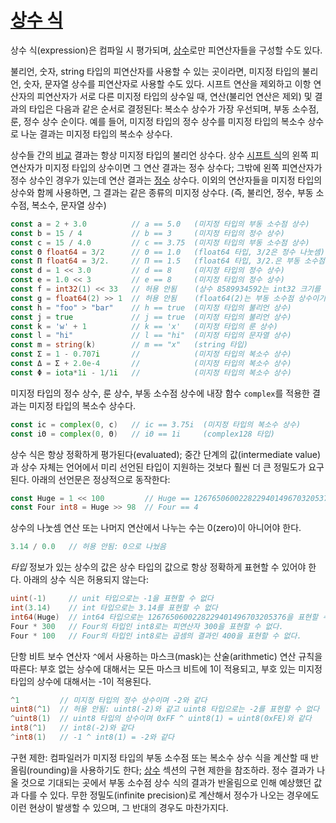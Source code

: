 # [상수 식](#constant-expressions)

상수 식(expression)은 컴파일 시 평가되며, [상수](/Constants/)로만 피연산자들을 구성할 수도 있다.

불리언, 숫자, string 타입의 피연산자를 사용할 수 있는 곳이라면, 미지정 타입의 불리언, 숫자, 문자열 상수를 피연산자로 사용할 수도 있다. 시프트 연산을 제외하고 이항 연산자의 피연산자가 서로 다른 미지정 타입의 상수일 때, 연산(불리언 연산은 제외) 및 결과의 타입은 다음과 같은 순서로 결정된다: 복소수 상수가 가장 우선되며, 부동 소수점, 룬, 정수 상수 순이다. 예를 들어, 미지정 타입의 정수 상수를 미지정 타입의 복소수 상수로 나눈 결과는 미지정 타입의 복소수 상수다.

상수들 간의 [비교](/Expressions/comparison_operators.html) 결과는 항상 미지정 타입의 불리언 상수다. 상수 [시프트 식](/Expressions/operators.html)의 왼쪽 피연산자가 미지정 타입의 상수이면 그 연산 결과는 정수 상수다; 그밖에 왼쪽 피연산자가 정수 상수인 경우가 있는데 연산 결과는 [정수](/Types/numeric_types.html) 상수다. 이외의 연산자들을 미지정 타입의 상수와 함께 사용하면, 그 결과는 같은 종류의 미지정 상수다. (즉, 불리언, 정수, 부동 소수점, 복소수, 문자열 상수)

```go
const a = 2 + 3.0          // a == 5.0   (미지정 타입의 부동 소수점 상수)
const b = 15 / 4           // b == 3     (미지정 타입의 정수 상수)
const c = 15 / 4.0         // c == 3.75  (미지정 타입의 부동 소수점 상수)
const Θ float64 = 3/2      // Θ == 1.0   (float64 타입, 3/2은 정수 나눗셈)
const Π float64 = 3/2.     // Π == 1.5   (float64 타입, 3/2.은 부동 소수점 나눗셈)
const d = 1 << 3.0         // d == 8     (미지정 타입의 정수 상수)
const e = 1.0 << 3         // e == 8     (미지정 타입의 정수 상수)
const f = int32(1) << 33   // 허용 안됨    (상수 8589934592는 int32 크기를 오버플로우하기 때문에 허용되지 않음)
const g = float64(2) >> 1  // 허용 안됨    (float64(2)는 부동 소수점 상수이기 때문에 허용되지 않음)
const h = "foo" > "bar"    // h == true  (미지정 타입의 불리언 상수)
const j = true             // j == true  (미지정 타입의 불리언 상수)
const k = 'w' + 1          // k == 'x'   (미지정 타입의 룬 상수)
const l = "hi"             // l == "hi"  (미지정 타입의 문자열 상수)
const m = string(k)        // m == "x"   (string 타입)
const Σ = 1 - 0.707i       //            (미지정 타입의 복소수 상수)
const Δ = Σ + 2.0e-4       //            (미지정 타입의 복소수 상수)
const Φ = iota*1i - 1/1i   //            (미지정 타입의 복소수 상수)
```

미지정 타입의 정수 상수, 룬 상수, 부동 소수점 상수에 내장 함수 `complex`를 적용한 결과는 미지정 타입의 복소수 상수다.

```go
const ic = complex(0, c)   // ic == 3.75i  (미지정 타입의 복소수 상수)
const iΘ = complex(0, Θ)   // iΘ == 1i     (complex128 타입)
```

상수 식은 항상 정확하게 평가된다(evaluated); 중간 단계의 값(intermediate value)과 상수 자체는 언어에서 미리 선언된 타입이 지원하는 것보다 훨씬 더 큰 정밀도가 요구된다. 아래의 선언문은 정상적으로 동작한다:

```go
const Huge = 1 << 100         // Huge == 1267650600228229401496703205376  (미지정 타입의 정수 상수)
const Four int8 = Huge >> 98  // Four == 4                                (int8 타입)
```

상수의 나눗셈 연산 또는 나머지 연산에서 나누는 수는 0(zero)이 아니어야 한다.

```go
3.14 / 0.0   // 허용 안됨: 0으로 나눴음
```

*타입* 정보가 있는 상수의 값은 상수 타입의 값으로 항상 정확하게 표현할 수 있어야 한다. 아래의 상수 식은 허용되지 않는다:

```go
uint(-1)     // unit 타입으로는 -1을 표현할 수 없다
int(3.14)    // int 타입으로는 3.14를 표현할 수 없다
int64(Huge)  // int64 타입으로는 1267650600228229401496703205376을 표현할 수 없다
Four * 300   // Four의 타입인 int8로는 피연산자 300을 표현할 수 없다.
Four * 100   // Four의 타입인 int8로는 곱셈의 결과인 400을 표현할 수 없다.
```

단항 비트 보수 연산자 `^`에서 사용하는 마스크(mask)는 산술(arithmetic) 연산 규칙을 따른다: 부호 없는 상수에 대해서는 모든 마스크 비트에 1이 적용되고, 부호 있는 미지정 타입의 상수에 대해서는 -1이 적용된다.

```go
^1         // 미지정 타입의 정수 상수이며 -2와 같다
uint8(^1)  // 허용 안됨: uint8(-2)와 같고 uint8 타입으로는 -2를 표현할 수 없다
^uint8(1)  // uint8 타입의 상수이며 0xFF ^ uint8(1) = uint8(0xFE)와 같다
int8(^1)   // int8(-2)와 같다
^int8(1)   // -1 ^ int8(1) = -2와 같다
```

구현 제한: 컴파일러가 미지정 타입의 부동 소수점 또는 복소수 상수 식을 계산할 때 반올림(rounding)을 사용하기도 한다; [상수](/Constants/) 섹션의 구현 제한을 참조하라. 정수 결과가 나올 것으로 기대되는 곳에서 부동 소수점 상수 식의 결과가 반올림으로 인해 예상했던 값과 다를 수 있다. 무한 정밀도(infinite precision)로 계산해서 정수가 나오는 경우에도 이런 현상이 발생할 수 있으며, 그 반대의 경우도 마찬가지다.